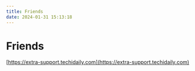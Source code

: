 ```yaml
---
title: Friends
date: 2024-01-31 15:13:18
---
```


# Friends

[https://extra-support.techidaily.com](https://extra-support.techidaily.com)